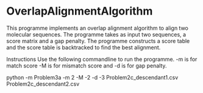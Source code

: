 # OverlapAlignmentAlgorithm
This programme implements an overlap alignment algorithm to align two molecular sequences. 
The programme takes as input two sequences, a score matrix and a gap penalty.  The programme
constructs a score table and the score table is backtracked to find the best alignment.  

Instructions 
Use the following commandline to run the programme.  -m is for match score -M is for mismatch
score and -d is for gap penalty.  

python -m Problem3a -m 2 -M -2 -d -3 Problem2c_descendant1.csv Problem2c_descendant2.csv
